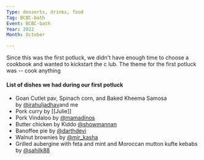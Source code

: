 ```yaml
---
Type: desserts, drinks, food
Tag: BCBC-bath
Event: BCBC-bath
Year: 2022
Month: October

---
```



Since this was the first potluck, we didn't have enough time to choose a cookbook and wanted to kickstart the c
lub. The theme for the first potluck was -- cook anything 

#### List of dishes we had during our first potluck

- Goan Cutlet pav, Spinach corn, and Baked Kheema Samosa by [@irahuljadhav](https://www.instagram.com/irahuljadhav/)and me  
- Pork curry by [[Julie]]
- Pork Vindaloo by [@mamadinos](https://www.instagram.com/mamadinos/)  
- Butter chicken by Kiddo [@showmannan](https://www.instagram.com/showmannan/)  
- Banoffee pie by [@darthdevi](https://www.instagram.com/darthdevi/)  
- Walnut brownies by [@mir_kasha](https://www.instagram.com/mir_kasha/)  
- Grilled aubergine with feta and mint and Moroccan mutton kufte kebabs by [@sahilk88](https://www.instagram.com/sahilk88/)